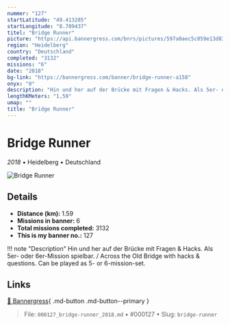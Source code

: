 ```yaml
---
nummer: "127"
startLatitude: "49.413285"
startLongitude: "8.709437"
titel: "Bridge Runner"
picture: "https://api.bannergress.com/bnrs/pictures/597a0aec5c059e13d831551ea49058b4"
region: "Heidelberg"
country: "Deutschland"
completed: "3132"
missions: "6"
date: "2018"
bg-link: "https://bannergress.com/banner/bridge-runner-a158"
onyx: "0"
description: "Hin und her auf der Brücke mit Fragen & Hacks. Als 5er- oder 6er-Mission spielbar. / Across the Old Bridge with hacks & questions. Can be played as 5- or 6-mission-set."
lengthKMeters: "1,59"
umap: ""
title: "Bridge Runner"
---
```

# Bridge Runner

*2018* • Heidelberg • Deutschland

![Bridge Runner](https://api.bannergress.com/bnrs/pictures/597a0aec5c059e13d831551ea49058b4)

## Details
- **Distance (km):** 1.59
- **Missions in banner:** 6
- **Total missions completed:** 3132
- **This is my banner no.:** 127


!!! note "Description"
    Hin und her auf der Brücke mit Fragen & Hacks. Als 5er- oder 6er-Mission spielbar. / Across the Old Bridge with hacks & questions. Can be played as 5- or 6-mission-set.



## Links
[🔗 Bannergress](https://bannergress.com/banner/bridge-runner-a158){ .md-button .md-button--primary }



> File: `000127_bridge-runner_2018.md` • #000127 • Slug: `bridge-runner`
